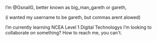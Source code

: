 I’m @GsnailG, better known as big_man_gareth or gareth,

(i wanted my username to be gareth, but commas arent alowed)

I’m currently learning NCEA Level 1 Digital Technologys
I’m looking to collaborate on something?
How to reach me, you can't.

<!---
GsnailG/GsnailG is a ✨ special ✨ repository because its `README.md` (this file) appears on your GitHub profile.
You can click the Preview link to take a look at your changes.
--->
